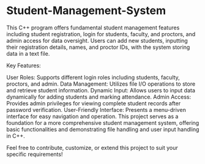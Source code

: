 # Student-Management-System
This C++ program offers fundamental student management features including student registration, login for students, faculty, and proctors, and admin access for data oversight. Users can add new students, inputting their registration details, names, and proctor IDs, with the system storing data in a text file. 

Key Features:

User Roles: Supports different login roles including students, faculty, proctors, and admin.
Data Management: Utilizes file I/O operations to store and retrieve student information.
Dynamic Input: Allows users to input data dynamically for adding students and marking attendance.
Admin Access: Provides admin privileges for viewing complete student records after password verification.
User-Friendly Interface: Presents a menu-driven interface for easy navigation and operation.
This project serves as a foundation for a more comprehensive student management system, offering basic functionalities and demonstrating file handling and user input handling in C++.

Feel free to contribute, customize, or extend this project to suit your specific requirements!
